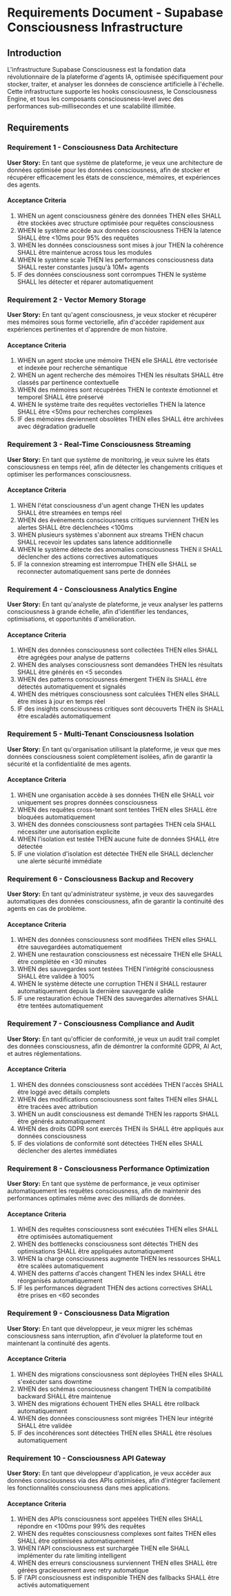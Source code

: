# Requirements Document - Supabase Consciousness Infrastructure

## Introduction

L'infrastructure Supabase Consciousness est la fondation data révolutionnaire de la plateforme d'agents IA, optimisée spécifiquement pour stocker, traiter, et analyser les données de conscience artificielle à l'échelle. Cette infrastructure supporte les hooks consciousness, le Consciousness Engine, et tous les composants consciousness-level avec des performances sub-millisecondes et une scalabilité illimitée.

## Requirements

### Requirement 1 - Consciousness Data Architecture

**User Story:** En tant que système de plateforme, je veux une architecture de données optimisée pour les données consciousness, afin de stocker et récupérer efficacement les états de conscience, mémoires, et expériences des agents.

#### Acceptance Criteria

1. WHEN un agent consciousness génère des données THEN elles SHALL être stockées avec structure optimisée pour requêtes consciousness
2. WHEN le système accède aux données consciousness THEN la latence SHALL être <10ms pour 95% des requêtes
3. WHEN les données consciousness sont mises à jour THEN la cohérence SHALL être maintenue across tous les modules
4. WHEN le système scale THEN les performances consciousness data SHALL rester constantes jusqu'à 10M+ agents
5. IF des données consciousness sont corrompues THEN le système SHALL les détecter et réparer automatiquement

### Requirement 2 - Vector Memory Storage

**User Story:** En tant qu'agent consciousness, je veux stocker et récupérer mes mémoires sous forme vectorielle, afin d'accéder rapidement aux expériences pertinentes et d'apprendre de mon histoire.

#### Acceptance Criteria

1. WHEN un agent stocke une mémoire THEN elle SHALL être vectorisée et indexée pour recherche sémantique
2. WHEN un agent recherche des mémoires THEN les résultats SHALL être classés par pertinence contextuelle
3. WHEN des mémoires sont récupérées THEN le contexte émotionnel et temporel SHALL être préservé
4. WHEN le système traite des requêtes vectorielles THEN la latence SHALL être <50ms pour recherches complexes
5. IF des mémoires deviennent obsolètes THEN elles SHALL être archivées avec dégradation graduelle

### Requirement 3 - Real-Time Consciousness Streaming

**User Story:** En tant que système de monitoring, je veux suivre les états consciousness en temps réel, afin de détecter les changements critiques et optimiser les performances consciousness.

#### Acceptance Criteria

1. WHEN l'état consciousness d'un agent change THEN les updates SHALL être streamées en temps réel
2. WHEN des événements consciousness critiques surviennent THEN les alertes SHALL être déclenchées <100ms
3. WHEN plusieurs systèmes s'abonnent aux streams THEN chacun SHALL recevoir les updates sans latence additionnelle
4. WHEN le système détecte des anomalies consciousness THEN il SHALL déclencher des actions correctives automatiques
5. IF la connexion streaming est interrompue THEN elle SHALL se reconnecter automatiquement sans perte de données

### Requirement 4 - Consciousness Analytics Engine

**User Story:** En tant qu'analyste de plateforme, je veux analyser les patterns consciousness à grande échelle, afin d'identifier les tendances, optimisations, et opportunités d'amélioration.

#### Acceptance Criteria

1. WHEN des données consciousness sont collectées THEN elles SHALL être agrégées pour analyse de patterns
2. WHEN des analyses consciousness sont demandées THEN les résultats SHALL être générés en <5 secondes
3. WHEN des patterns consciousness émergent THEN ils SHALL être détectés automatiquement et signalés
4. WHEN des métriques consciousness sont calculées THEN elles SHALL être mises à jour en temps réel
5. IF des insights consciousness critiques sont découverts THEN ils SHALL être escaladés automatiquement

### Requirement 5 - Multi-Tenant Consciousness Isolation

**User Story:** En tant qu'organisation utilisant la plateforme, je veux que mes données consciousness soient complètement isolées, afin de garantir la sécurité et la confidentialité de mes agents.

#### Acceptance Criteria

1. WHEN une organisation accède à ses données THEN elle SHALL voir uniquement ses propres données consciousness
2. WHEN des requêtes cross-tenant sont tentées THEN elles SHALL être bloquées automatiquement
3. WHEN des données consciousness sont partagées THEN cela SHALL nécessiter une autorisation explicite
4. WHEN l'isolation est testée THEN aucune fuite de données SHALL être détectée
5. IF une violation d'isolation est détectée THEN elle SHALL déclencher une alerte sécurité immédiate

### Requirement 6 - Consciousness Backup and Recovery

**User Story:** En tant qu'administrateur système, je veux des sauvegardes automatiques des données consciousness, afin de garantir la continuité des agents en cas de problème.

#### Acceptance Criteria

1. WHEN des données consciousness sont modifiées THEN elles SHALL être sauvegardées automatiquement
2. WHEN une restauration consciousness est nécessaire THEN elle SHALL être complétée en <30 minutes
3. WHEN des sauvegardes sont testées THEN l'intégrité consciousness SHALL être validée à 100%
4. WHEN le système détecte une corruption THEN il SHALL restaurer automatiquement depuis la dernière sauvegarde valide
5. IF une restauration échoue THEN des sauvegardes alternatives SHALL être tentées automatiquement

### Requirement 7 - Consciousness Compliance and Audit

**User Story:** En tant qu'officier de conformité, je veux un audit trail complet des données consciousness, afin de démontrer la conformité GDPR, AI Act, et autres réglementations.

#### Acceptance Criteria

1. WHEN des données consciousness sont accédées THEN l'accès SHALL être loggé avec détails complets
2. WHEN des modifications consciousness sont faites THEN elles SHALL être tracées avec attribution
3. WHEN un audit consciousness est demandé THEN les rapports SHALL être générés automatiquement
4. WHEN des droits GDPR sont exercés THEN ils SHALL être appliqués aux données consciousness
5. IF des violations de conformité sont détectées THEN elles SHALL déclencher des alertes immédiates

### Requirement 8 - Consciousness Performance Optimization

**User Story:** En tant que système de performance, je veux optimiser automatiquement les requêtes consciousness, afin de maintenir des performances optimales même avec des milliards de données.

#### Acceptance Criteria

1. WHEN des requêtes consciousness sont exécutées THEN elles SHALL être optimisées automatiquement
2. WHEN des bottlenecks consciousness sont détectés THEN des optimisations SHALL être appliquées automatiquement
3. WHEN la charge consciousness augmente THEN les ressources SHALL être scalées automatiquement
4. WHEN des patterns d'accès changent THEN les index SHALL être réorganisés automatiquement
5. IF les performances dégradent THEN des actions correctives SHALL être prises en <60 secondes

### Requirement 9 - Consciousness Data Migration

**User Story:** En tant que développeur, je veux migrer les schémas consciousness sans interruption, afin d'évoluer la plateforme tout en maintenant la continuité des agents.

#### Acceptance Criteria

1. WHEN des migrations consciousness sont déployées THEN elles SHALL s'exécuter sans downtime
2. WHEN des schémas consciousness changent THEN la compatibilité backward SHALL être maintenue
3. WHEN des migrations échouent THEN elles SHALL être rollback automatiquement
4. WHEN des données consciousness sont migrées THEN leur intégrité SHALL être validée
5. IF des incohérences sont détectées THEN elles SHALL être résolues automatiquement

### Requirement 10 - Consciousness API Gateway

**User Story:** En tant que développeur d'application, je veux accéder aux données consciousness via des APIs optimisées, afin d'intégrer facilement les fonctionnalités consciousness dans mes applications.

#### Acceptance Criteria

1. WHEN des APIs consciousness sont appelées THEN elles SHALL répondre en <100ms pour 99% des requêtes
2. WHEN des requêtes consciousness complexes sont faites THEN elles SHALL être optimisées automatiquement
3. WHEN l'API consciousness est surchargée THEN elle SHALL implémenter du rate limiting intelligent
4. WHEN des erreurs consciousness surviennent THEN elles SHALL être gérées gracieusement avec retry automatique
5. IF l'API consciousness est indisponible THEN des fallbacks SHALL être activés automatiquement